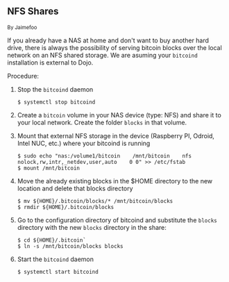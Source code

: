 ## NFS Shares
<sub> By Jaimefoo

If you already have a NAS at home and don't want to buy another hard drive, there is always the possibility of serving bitcoin blocks over the local network on an NFS shared storage. We are asuming your `bitcoind` installation is external to Dojo.

Procedure:

1. Stop the `bitcoind` daemon

   `$ systemctl stop bitcoind`
   
2. Create a `bitcoin` volume in your NAS device (type: NFS) and share it to your local network. Create the folder `blocks` in that volume.

3. Mount that external NFS storage in the device (Raspberry PI, Odroid, Intel NUC, etc.) where your bitcoind is running

   ```
   $ sudo echo "nas:/volume1/bitcoin	/mnt/bitcoin	nfs	nolock,rw,intr,_netdev,user,auto	0 0" >> /etc/fstab
   $ mount /mnt/bitcoin
   ```
4. Move the already existing blocks in the $HOME directory to the new location and delete that blocks directory

   ```
   $ mv ${HOME}/.bitcoin/blocks/* /mnt/bitcoin/blocks
   $ rmdir ${HOME}/.bitcoin/blocks
   ```

5. Go to the configuration directory of bitcoind and substitute the `blocks` directory with the new `blocks` directory in the share: 

   ```
   $ cd ${HOME}/.bitcoin`
   $ ln -s /mnt/bitcoin/blocks blocks
   ```
6. Start the `bitcoind` daemon

   ```
   $ systemctl start bitcoind
   ```
